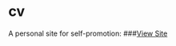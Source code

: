 # cv
A personal site for self-promotion:
###[View Site](https://acastellanos95.github.io/my-personal-site/)
